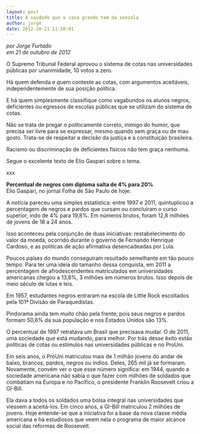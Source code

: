 ```yaml
---
layout: post
title: A saudade que a casa grande tem da senzala
author: jorge
date: 2012-10-21 11:50:01
---
```

*por Jorge Furtado*\
*em 21 de outubro de 2012*

O Supremo Tribunal Federal aprovou o sistema de cotas nas universidades públicas por unanimidade, 10 votos a zero.

Há quem defenda e quem conteste as cotas, com argumentos aceitáveis, independentemente de sua posição política.

E há quem simplesmente classifique como vagabundos os alunos negros, deficientes ou egressos de escolas públicas que se utilizam do sistema de cotas.

Não se trata de pregar o politicamente correto, inimigo do humor, que precisa ser livre para se expressar, mesmo quando sem graça ou de mau gosto. Trata-se de respeitar a decisão da justiça e a constituição brasileira.

Racismo ou discriminação de deficientes físicos não tem graça nenhuma.

Segue o excelente texto de Elio Gaspari sobre o tema.

xxx

**Percentual de negros com diploma salta de 4% para 20%**\
Elio Gaspari, no jornal Folha de São Paulo de hoje:

A notícia pareceu uma simples estatística: entre 1997 e 2011, quintuplicou a percentagem de negros e pardos que cursam ou concluíram o curso superior, indo de 4% para 19,8%. Em números brutos, foram 12,8 milhões de jovens de 18 a 24 anos.

Isso aconteceu pela conjunção de duas iniciativas: restabelecimento do valor da moeda, ocorrido durante o governo de Fernando Henrique Cardoso, e as políticas de ação afirmativa desencadeadas por Lula.

Poucos países do mundo conseguiram resultado semelhante em tão pouco tempo. Para ter uma ideia do tamanho dessa conquista, em 2011 a percentagem de afrodescendentes matriculados em universidades americanas chegou a 13,8%, 3 milhões em números brutos. Isso depois de meio século de lutas e leis.

Em 1957, estudantes negros entraram na escola de Little Rock escoltados pela 101ª Divisão de Paraquedistas.

Pindorama ainda tem muito chão pela frente, pois seus negros e pardos formam 50,6% da sua população e nos Estados Unidos são 13%.

O percentual de 1997 retratava um Brasil que precisava mudar. O de 2011, uma sociedade que está mudando, para melhor. Por trás desse êxito estão políticas de cotas ou estímulos nas universidades públicas e no ProUni.

Em seis anos, o ProUni matriculou mais de 1 milhão jovens do andar de baixo, brancos, pardos, negros ou índios. Deles, 265 mil já se formaram. Novamente, convém ver o que esse número significa: em 1944, quando a sociedade americana não sabia o que fazer com milhões de soldados que combatiam na Europa e no Pacífico, o presidente Franklin Roosevelt criou a GI-Bill.

Ela dava a todos os soldados uma bolsa integral nas universidades que viessem a aceitá-los. Em cinco anos, a GI-Bill matriculou 2 milhões de jovens. Hoje entende-se que a iniciativa foi a base da nova classe média americana e há estudiosos que veem nela o programa de maior alcance social das reformas de Roosevelt.